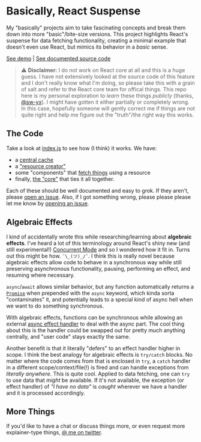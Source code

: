 # Basically, React Suspense

My "basically" projects aim to take fascinating concepts and break them down into more "basic"/bite-size versions. This project highlights React's suspense for data fetching functionality, creating a minimal example that doesn't even use React, but mimics its behavior in a _basic_ sense.

[See demo](https://tejasq.github.io/basically-react-suspense) | [See documented source code](index.js)

> ⚠️ **Disclaimer:** I do not work on React core at all and this is a huge guess. I have not extensively looked at the source code of this feature and I don't really know what I'm doing, so please take this with a grain of salt and refer to the React core team for offical things. This repo here is my personal exploration to _learn_ these things _publicly_ (thanks, [@sw-yx](https://github.com/sw-yx)). I might have gotten it either partially or completely wrong. In this case, hopefully someone will gently correct me if things are not quite right and help me figure out the "truth"/the right way this works.

## The Code

Take a look at [index.js](index.js) to see how (I think) it works. We have:

- a [central cache](index.js#L2)
- a ["resource creator"](index.js#L6-L21)
- some "components" that [fetch things](index.js#L23-L51) using a resource
- finally, [the "core"](index.js#L53-L93) that ties it all together.

Each of these should be well documented and easy to grok. If they aren't, please [open an issue](https://github.com/TejasQ/basically-react-suspense/issues/new). Also, if I got something wrong, please please please let me know by [opening an issue](https://github.com/TejasQ/basically-react-suspense/issues/new).

## Algebraic Effects

I kind of accidentally wrote this while researching/learning about **algebraic effects**. I've heard a lot of this terminology around React's shiny new (and still experimental!) [Concurrent Mode](https://reactjs.org/docs/concurrent-mode-intro.html) and so I wondered how it fit in. Turns out this might be how. `¯\_(ツ)_/¯`. I think this is really novel because algebraic effects allow code to behave in a synchronous way while still preserving asynchronous functionality, pausing, performing an effect, and resuming where necessary.

`async`/`await` allows similar behavior, but any function automatically returns a [`Promise`](https://developer.mozilla.org/en/docs/Web/JavaScript/Reference/Global_Objects/Promise) when prepended with the `async` keyword, which kinda sorta "contaminates" it, and potentially leads to a special kind of async hell when we want to do something synchronous.

With algebraic effects, functions can be synchronous while allowing an external [async effect handler](http://homepages.inf.ed.ac.uk/gdp/publications/Effect_Handlers.pdf) to deal with the async part. The cool thing about this is the handler could be swapped out for pretty much anything centrally, and "user code" stays exactly the same.

Another benefit is that it literally "defers" to an effect handler higher in scope. I think the best analogy for algebraic effects is `try/catch` blocks. No matter where the code comes from that is enclosed in `try`, a `catch` handler in a different scope/context/file(!) is fired and can handle exceptions from _literally anywhere_. This is quite cool. Applied to data fetching, one can `try` to use data that _might_ be available. If it's not available, the exception (or effect handler) of _"I have no data"_ is _caught_ wherever we have a handler and it is processed accordingly.

## More Things

If you'd like to have a chat or discuss things more, or even request more explainer-type things, [@ me on twitter](https://twitter.com/tejaskumar_).
